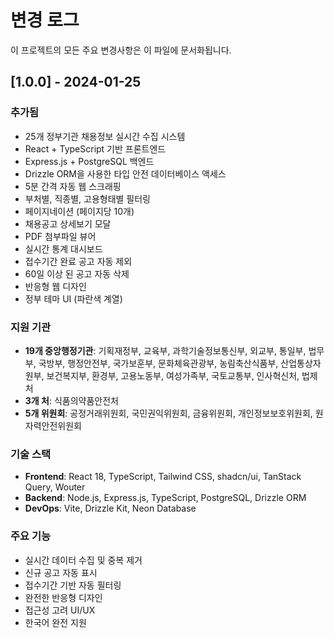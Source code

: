 # 변경 로그

이 프로젝트의 모든 주요 변경사항은 이 파일에 문서화됩니다.

## [1.0.0] - 2024-01-25

### 추가됨
- 25개 정부기관 채용정보 실시간 수집 시스템
- React + TypeScript 기반 프론트엔드
- Express.js + PostgreSQL 백엔드
- Drizzle ORM을 사용한 타입 안전 데이터베이스 액세스
- 5분 간격 자동 웹 스크래핑
- 부처별, 직종별, 고용형태별 필터링
- 페이지네이션 (페이지당 10개)
- 채용공고 상세보기 모달
- PDF 첨부파일 뷰어
- 실시간 통계 대시보드
- 접수기간 완료 공고 자동 제외
- 60일 이상 된 공고 자동 삭제
- 반응형 웹 디자인
- 정부 테마 UI (파란색 계열)

### 지원 기관
- **19개 중앙행정기관**: 기획재정부, 교육부, 과학기술정보통신부, 외교부, 통일부, 법무부, 국방부, 행정안전부, 국가보훈부, 문화체육관광부, 농림축산식품부, 산업통상자원부, 보건복지부, 환경부, 고용노동부, 여성가족부, 국토교통부, 인사혁신처, 법제처
- **3개 처**: 식품의약품안전처
- **5개 위원회**: 공정거래위원회, 국민권익위원회, 금융위원회, 개인정보보호위원회, 원자력안전위원회

### 기술 스택
- **Frontend**: React 18, TypeScript, Tailwind CSS, shadcn/ui, TanStack Query, Wouter
- **Backend**: Node.js, Express.js, TypeScript, PostgreSQL, Drizzle ORM
- **DevOps**: Vite, Drizzle Kit, Neon Database

### 주요 기능
- 실시간 데이터 수집 및 중복 제거
- 신규 공고 자동 표시
- 접수기간 기반 자동 필터링
- 완전한 반응형 디자인
- 접근성 고려 UI/UX
- 한국어 완전 지원